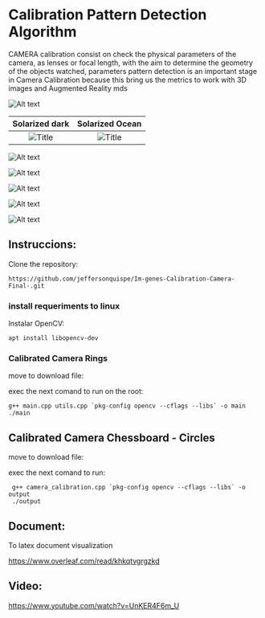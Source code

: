 # Calibration Pattern Detection Algorithm 
CAMERA calibration  consist  on  check  the
physical   parameters   of   the   camera,   as lenses or focal length, with the aim to determine
the geometry of the objects watched, parameters pattern detection is an important stage in Camera Calibration because this bring us the metrics to work with 3D images and Augmented Reality
mds

![Alt text](images/Fig2.png?raw=true "Title")

Solarized dark             |  Solarized Ocean
:-------------------------:|:-------------------------:
![](images/pipelining.png?raw=true "Title")  |  ![](images/pipelining2.png?raw=true "Title")

![Alt text](images/pipelining.png?raw=true "Title")


![Alt text](images/pipelining2.png?raw=true "Title")


![Alt text](images/rms-a.jpg?raw=true "Title")


![Alt text](images/rms-b.jpg?raw=true "Title")


![Alt text](images/ezgif.com-video-to-gif.gif?raw=true "Title")

## Instruccions:

Clone the repository:
```
https://github.com/jeffersonquispe/Im-genes-Calibration-Camera-Final-.git
``` 

### install requeriments to linux

Instalar OpenCV:

```
apt install libopencv-dev
```


### Calibrated Camera Rings
move to download file:

exec the next comand to run on the root:

```
g++ main.cpp utils.cpp `pkg-config opencv --cflags --libs` -o main
./main

```

## Calibrated Camera Chessboard -  Circles
move to download file:

exec the next comand to run:

```
 g++ camera_calibration.cpp `pkg-config opencv --cflags --libs` -o output
 ./output

```
## Document:
To latex document visualization

https://www.overleaf.com/read/khkqtvgrgzkd

## Video:
https://www.youtube.com/watch?v=UnKER4F6m_U
